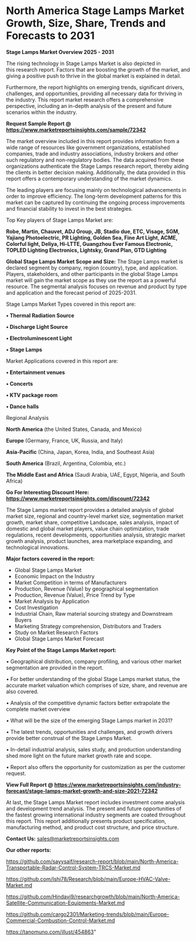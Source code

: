 # North America Stage Lamps Market Growth, Size, Share, Trends and Forecasts to 2031

<Strong> Stage Lamps Market Overview 2025 - 2031</strong>

The rising technology in Stage Lamps Market is also depicted in this research report. Factors that are boosting the growth of the market, and giving a positive push to thrive in the global market is explained in detail.

Furthermore, the report highlights on emerging trends, significant drivers, challenges, and opportunities, providing all necessary data for thriving in the industry. This report market research offers a comprehensive perspective, including an in-depth analysis of the present and future scenarios within the industry.

<strong>Request Sample Report @ <a href=https://www.marketreportsinsights.com/sample/72342>https://www.marketreportsinsights.com/sample/72342</a></strong>

The market overview included in this report provides information from a wide range of resources like government organizations, established companies, trade and industry associations, industry brokers and other such regulatory and non-regulatory bodies. The data acquired from these organizations authenticate the Stage Lamps research report, thereby aiding the clients in better decision making. Additionally, the data provided in this report offers a contemporary understanding of the market dynamics.

The leading players are focusing mainly on technological advancements in order to improve efficiency. The long-term development patterns for this market can be captured by continuing the ongoing process improvements and financial stability to invest in the best strategies.

Top Key players of Stage Lamps Market are:

<strong>Robe, Martin, Chauvet, ADJ Group, JB, Stadio due, ETC, Visage, SGM, Yajiang Photoelectric, PR Lighting, Golden Sea, Fine Art Light, ACME, Colorful light, Deliya, Hi-LTTE, Guangzhou Ever Famous Electronic, TOPLED Lighting Electronics, Lightsky, Grand Plan, GTD Lighting</strong>

<strong><b>Global Stage Lamps Market Scope and Size:</b></strong>
The Stage Lamps market is declared segment by company, region (country), type, and application. Players, stakeholders, and other participants in the global Stage Lamps market will gain the market scope as they use the report as a powerful resource. The segmental analysis focuses on revenue and product by type and application and the forecast period of 2025-2031.

Stage Lamps Market Types covered in this report are:

<strong>• Thermal Radiation Source

• Discharge Light Source

• Electroluminescent Light

• Stage Lamps</strong>

Market Applications covered in this report are:

<strong>• Entertainment venues

• Concerts

• KTV package room

• Dance halls</strong> 

Regional Analysis

<strong>North America</strong> (the United States, Canada, and Mexico)

<strong>Europe</strong> (Germany, France, UK, Russia, and Italy)

<strong>Asia-Pacific</strong> (China, Japan, Korea, India, and Southeast Asia)

<strong>South America</strong> (Brazil, Argentina, Colombia, etc.)

<strong>The Middle East and Africa</strong> (Saudi Arabia, UAE, Egypt, Nigeria, and South Africa)

<strong>Go For Interesting Discount Here: <a href=https://www.marketreportsinsights.com/discount/72342>https://www.marketreportsinsights.com/discount/72342</a></strong>

The Stage Lamps market report provides a detailed analysis of global market size, regional and country-level market size, segmentation market growth, market share, competitive Landscape, sales analysis, impact of domestic and global market players, value chain optimization, trade regulations, recent developments, opportunities analysis, strategic market growth analysis, product launches, area marketplace expanding, and technological innovations.

<strong><b>Major factors covered in the report:</b></strong>
<ul>
  <li>Global Stage Lamps Market </li>
  <li>Economic Impact on the Industry</li>
  <li>Market Competition in terms of Manufacturers</li>
  <li>Production, Revenue (Value) by geographical segmentation</li>
  <li>Production, Revenue (Value), Price Trend by Type</li>
  <li>Market Analysis by Application</li>
  <li>Cost Investigation</li>
  <li>Industrial Chain, Raw material sourcing strategy and Downstream Buyers</li>
  <li>Marketing Strategy comprehension, Distributors and Traders</li>
  <li>Study on Market Research Factors</li>
  <li>Global Stage Lamps Market Forecast</li>
</ul>

<strong><b>Key Point of the Stage Lamps Market report:</b></strong>

• Geographical distribution, company profiling, and various other market segmentation are provided in the report.

• For better understanding of the global Stage Lamps market status, the accurate market valuation which comprises of size, share, and revenue are also covered.

• Analysis of the competitive dynamic factors better extrapolate the complete market overview

• What will be the size of the emerging Stage Lamps market in 2031?

• The latest trends, opportunities and challenges, and growth drivers provide better construal of the Stage Lamps Market.

• In-detail industrial analysis, sales study, and production understanding shed more light on the future market growth rate and scope.

• Report also offers the opportunity for customization as per the customer request.

<strong><b>View Full Report @ <a href=https://www.marketreportsinsights.com/industry-forecast/stage-lamps-market-growth-and-size-2021-72342>https://www.marketreportsinsights.com/industry-forecast/stage-lamps-market-growth-and-size-2021-72342</a></b></strong>


At last, the Stage Lamps Market report includes investment come analysis and development trend analysis. The present and future opportunities of the fastest growing international industry segments are coated throughout this report. This report additionally presents product specification, manufacturing method, and product cost structure, and price structure.

<strong>Contact Us:</strong>
sales@marketreportsinsights.com

<strong>Our other reports:</strong>

<a href=https://github.com/sayysaif/research-report/blob/main/North-America-Transportable-Radar-Control-System-TRCS-Market.md>https://github.com/sayysaif/research-report/blob/main/North-America-Transportable-Radar-Control-System-TRCS-Market.md</a>

<a href=https://github.com/Ishi78/Research/blob/main/Europe-HVAC-Valve-Market.md>https://github.com/Ishi78/Research/blob/main/Europe-HVAC-Valve-Market.md</a>

<a href=https://github.com/Hindavi9/researchgrowth/blob/main/North-America-Satellite-Communication-Equipments-Market.md>https://github.com/Hindavi9/researchgrowth/blob/main/North-America-Satellite-Communication-Equipments-Market.md</a>

<a href=https://github.com/cargo2301/Marketing-trends/blob/main/Europe-Commercial-Combustion-Control-Market.md>https://github.com/cargo2301/Marketing-trends/blob/main/Europe-Commercial-Combustion-Control-Market.md</a>

<a href=https://tanomuno.com/illust/454863>https://tanomuno.com/illust/454863</a>"
